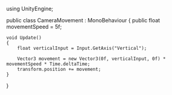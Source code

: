 using UnityEngine;

public class CameraMovement : MonoBehaviour
{
    public float movementSpeed = 5f;

    void Update()
    {
        float verticalInput = Input.GetAxis("Vertical");

        Vector3 movement = new Vector3(0f, verticalInput, 0f) * movementSpeed * Time.deltaTime;
        transform.position += movement;
    }
}

